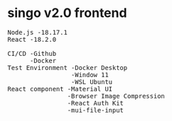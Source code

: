 # singo v2.0 frontend
<pre>
Node.js -18.17.1
React -18.2.0

CI/CD -Github
      -Docker
Test Environment -Docker Desktop
                 -Window 11
                 -WSL Ubuntu
React component -Material UI
                -Browser Image Compression
                -React Auth Kit
                -mui-file-input
</pre> 

